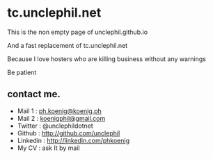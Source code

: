 # tc.unclephil.net

This is the non empty page of unclephil.github.io

And a fast replacement of tc.unclephil.net

Because I love hosters who are killing business without any warnings

Be patient 

## contact me.

* Mail 1 : ph.koenig@koenig.ph
* Mail 2 : koenigphil@gmail.com
* Twitter : @unclephildotnet
* Github : http://github.com/unclephil
* Linkedin : http://linkedin.com/phkoenig
* My CV : ask It by mail